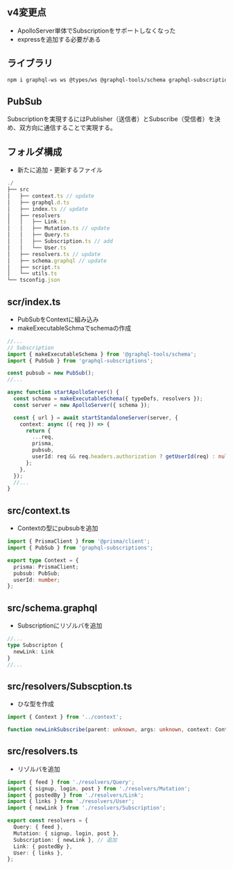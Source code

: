 ## v4変更点

- ApolloServer単体でSubscriptionをサポートしなくなった
- expressを追加する必要がある

## ライブラリ

```bash
npm i graphql-ws ws @types/ws @graphql-tools/schema graphql-subscriptions cors @types/cors express
```

## PubSub 

Subscriptionを実現するにはPublisher（送信者）とSubscribe（受信者）を決め、双方向に通信することで実現する。

## フォルダ構成

- 新たに追加・更新するファイル

```ts
./
├── src
│   ├── context.ts // update
│   ├── graphql.d.ts
│   ├── index.ts // update
│   ├── resolvers
│   │   ├── Link.ts
│   │   ├── Mutation.ts // update
│   │   ├── Query.ts
│   │   ├── Subscription.ts // add
│   │   └── User.ts
│   ├── resolvers.ts // update
│   ├── schema.graphql // update
│   ├── script.ts
│   └── utils.ts
└── tsconfig.json
```

## scr/index.ts 

- PubSubをContextに組み込み
- makeExecutableSchmaでschemaの作成

```ts
//...
// Subscription
import { makeExecutableSchema } from '@graphql-tools/schema';
import { PubSub } from 'graphql-subscriptions';

const pubsub = new PubSub();
//...

async function startApolloServer() {
  const schema = makeExecutableSchema({ typeDefs, resolvers });
  const server = new ApolloServer({ schema });

  const { url } = await startStandaloneServer(server, {
    context: async ({ req }) => {
      return {
        ...req,
        prisma,
        pubsub,
        userId: req && req.headers.authorization ? getUserId(req) : null,
      };
    },
  });
  //...
}
```

## src/context.ts 

- Contextの型にpubsubを追加

```ts
import { PrismaClient } from '@prisma/client';
import { PubSub } from 'graphql-subscriptions';

export type Context = {
  prisma: PrismaClient;
  pubsub: PubSub;
  userId: number;
};
```

## src/schema.graphql

- Subscriptionにリゾルバを追加

```ts
//...
type Subscripton {
  newLink: Link
}
//...
```

## src/resolvers/Subscption.ts

- ひな型を作成

```ts
import { Context } from '../context';

function newLinkSubscribe(parent: unknown, args: unknown, context: Context) {}
```

## src/resolvers.ts 

- リゾルバを追加

```ts
import { feed } from './resolvers/Query';
import { signup, login, post } from './resolvers/Mutation';
import { postedBy } from './resolvers/Link';
import { links } from './resolvers/User';
import { newLink } from './resolvers/Subscription';

export const resolvers = {
  Query: { feed },
  Mutation: { signup, login, post },
  Subscription: { newLink }, // 追加
  Link: { postedBy },
  User: { links },
};
```